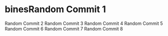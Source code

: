 # binesRandom Commit 1
Random Commit 2
Random Commit 3
Random Commit 4
Random Commit 5
Random Commit 6
Random Commit 7
Random Commit 8
